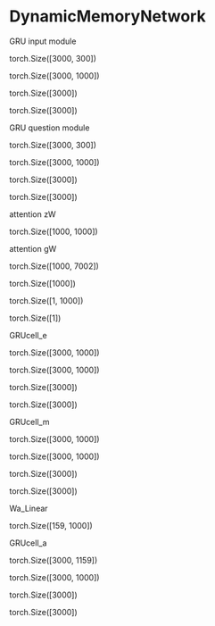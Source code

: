 # DynamicMemoryNetwork

GRU input module

torch.Size([3000, 300])

torch.Size([3000, 1000])

torch.Size([3000])

torch.Size([3000])


GRU question module

torch.Size([3000, 300])

torch.Size([3000, 1000])

torch.Size([3000])

torch.Size([3000])


attention zW

torch.Size([1000, 1000])


attention gW

torch.Size([1000, 7002])

torch.Size([1000])

torch.Size([1, 1000])

torch.Size([1])


GRUcell_e

torch.Size([3000, 1000])

torch.Size([3000, 1000])

torch.Size([3000])

torch.Size([3000])


GRUcell_m

torch.Size([3000, 1000])

torch.Size([3000, 1000])

torch.Size([3000])

torch.Size([3000])


Wa_Linear

torch.Size([159, 1000])


GRUcell_a

torch.Size([3000, 1159])

torch.Size([3000, 1000])

torch.Size([3000])

torch.Size([3000])
